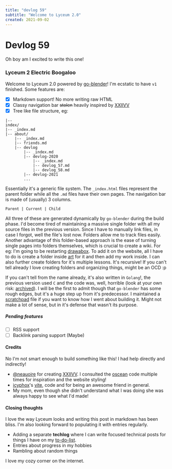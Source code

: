 ```yaml
---
title: "devlog 59"
subtitle: "Welcome to Lyceum 2.0"
created: 2021-09-02
---
```


# Devlog 59

Oh boy am I excited to write this one!

### Lyceum 2 Electric Boogaloo

Welcome to Lyceum 2.0 powered by
[go-blender](https://github.com/awalvie/go-blender)! I'm ecstatic to
have `v1` finished. Some features are:

- [x] Markdown support! No more writing raw HTML
- [x] Classy navigation bar ~~stolen~~ heavily inspired by [XXIIVV](https://wiki.xxiivv.com/)
- [x] Tree like file structure, eg:

```console
|--
index/
|-- _index.md
|-- about/
    |-- _index.md
    |-- friends.md
    |-- devlog
        |-- _index.md
        |-- devlog-2020
            |-- _index.md
            |-- devlog_57.md
            |-- devlog_58.md
        |-- devlog-2021
        ...
```

Essentially it's a generic file system. The `_index.html` files
represent the parent folder while all the `.md` files have their own
pages. The navigation bar is made of (usually) 3 columns.

```
Parent | Current | Child
```

All three of these are generated dynamically by `go-blender` during the
build phase. I'd become tired of maintaining a massive single folder
with all my source files in the previous version. Since I have to
manually link files, in case I forgot, well the file's lost now. Folders
allow me to track files easily. Another advantage of this folder-based
approach is the ease of turning single pages into folders themselves,
which is crucial to create a wiki. For eg: I'm going to be restarting
[drawabox](https://drawabox.com/). To add it on the website, all I have
to do is create a folder inside [art](art.html) for it and then add my work inside.
I can also further create folders for it's multiple lessons. It's
recursive! If you can't tell already I love creating folders and
organizing things, might be an OCD :p

If you can't tell from the name already, it's also written in `Golang`!,
the previous version used `C` and the code was, well, horrible (look at
your own risk:
[archived](https://github.com/awalvie/lyceum/tree/master/archived)). I
will be the first to admit though that `go-blender` has some rough
edges, but it's a huge step up from it's predecessor. I maintained a
[scratchpad](https://github.com/awalvie/go-blender/blob/master/steps.md)
file if you want to know how I went about building it. Might not make a
lot of sense, but in it's defense that wasn't its purpose.

##### Pending features

- [ ] RSS support
- [ ] Backlink parsing support (Maybe)

#### Credits

No I'm not smart enough to build something like this! I had help
directly and indirectly!

- [@neauoire](https://merveilles.town/@neauoire) for creating
[XXIIVV](https://wiki.xxiivv.com/site/home.html). I consulted the
[oscean](https://github.com/XXIIVV/oscean) code multiple times for
inspiration and the website styling!
- [icyphox](https://icyphox.sh/)'s [vite](https://git.icyphox.sh/vite/),
code and for being an awesome friend in general.
- My mom, even though she didn't understand what I was doing she was
always happy to see what I'd made!

#### Closing thoughts

I love the way Lyceum looks and writing this post in markdown has been
bliss. I'm also looking forward to populating it with entries
regularly.

- Adding a separate **techlog** where I can write focused
technical posts for things I have on my
[to-do-list](https://github.com/awalvie/things-to-do/issues).
- Entries about progress in my hobbies
- Rambling about random things

I love my cozy corner on the internet.
